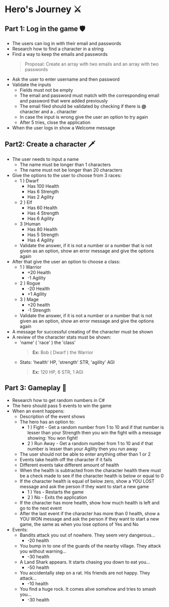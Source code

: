 # Hero's Journey ⚔

## Part 1: Log in the game 🛡

* The users can log in with their email and passwords
* Research how to find a character in a string
* Find a way to keep the emails and passwords
  > Proposal: Create an array with two emails and an array with two passwords
* Ask the user to enter username and then password
* Validate the inputs
  * Fields must not be empty
  * The email and password must match with the corresponding email and password that were added previously
  * The email filed should be validated by checking if there is **@** character and a **.** character
  * In case the input is wrong give the user an option to try again
  * After 5 tries, close the application
* When the user logs in show a Welcome message

## Part2: Create a character 🗡

* The user needs to input a name
  * The name must be longer than 1 characters
  * The name must not be longer than 20 characters
* Give the options to the user to choose from 3 races:
  * 1 ) Dwarf
    * Has 100 Health
    * Has 6 Strength
    * Has 2 Agility
  * 2 ) Elf
    * Has 60 Health
    * Has 4 Strength
    * Has 6 Agility
  * 3 )Human
    * Has 80 Health
    * Has 5 Strength
    * Has 4 Agility
  * Validate the answer, if it is not a number or a number that is not given as an option, show an error message and give the options again
* After that give the user an option to choose a class:
  * 1 ) Warrior
    * +20 Health
    * -1 Agility
  * 2 ) Rogue
    * -20 Health
    * +1 Agility
  * 3 ) Mage
    * +20 health
    * -1 Strength
  * Validate the answer, if it is not a number or a number that is not given as an option, show an error message and give the options again
* A message for successful creating of the character must be shown
* A review of the character stats must be shown:
  * 'name' ( 'race' ) the 'class'
    > **Ex:** Bob ( Dwarf ) the Warrior
  * Stats: 'health' HP, 'strength' STR, 'agility' AGI
    > **Ex:** 120 HP, 6 STR, 1 AGI

## Part 3: Gameplay 🏹

* Research how to get random numbers in C#
* The hero should pass 5 events to win the game
* When an event happens:
  * Description of the event shows
  * The hero has an option to:
    * 1 ) Fight - Get a random number from 1 to 10 and if that number is lesser than your Strength then you win the fight with a message showing: You won fight!
    * 2 ) Run Away - Get a random number from 1 to 10 and if that number is lesser than your Agility then you run away
  * The user should not be able to enter anything other than 1 or 2
  * Events take health off the character if it fails
  * Different events take different amount of health
  * When the health is subtracted from the character health there must be a check made to see if the character health is below or equal to 0
  * If the character health is equal of below zero, show a YOU LOST message and ask the person if they want to start a new game
    * 1 ) Yes - Restarts the game
    * 2 ) No - Exits the application
  * If the character has more health, show how much health is left and go to the next event
  * After the last event if the character has more than 0 health, show a YOU WON message and ask the person if they want to start a new game, the same as when you lose options of Yes and No
* Events:
  * Bandits attack you out of nowhere. They seem very dangerous...
    * -20 health
  * You bump in to one of the guards of the nearby village. They attack you without warning...
    * -30 health
  * A Land Shark appears. It starts chasing you down to eat you...
    * -50 health
  * You accidentally step on a rat. His friends are not happy. They attack...
    * -10 health
  * You find a huge rock. It comes alive somehow and tries to smash you...
    * -30 health
